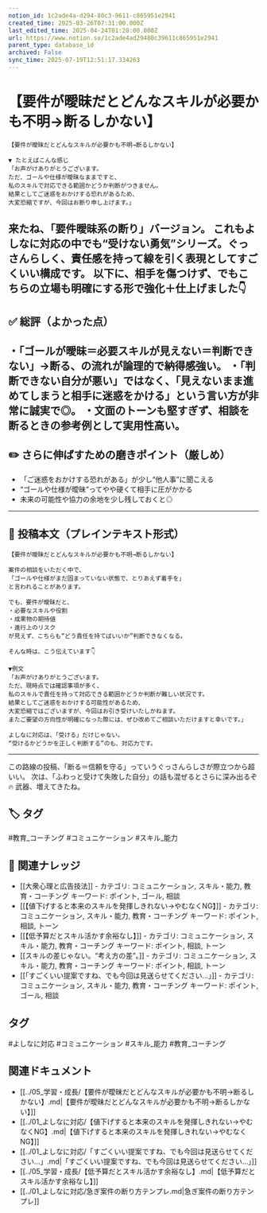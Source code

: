 ```yaml
---
notion_id: 1c2ade4a-d294-80c3-9611-c865951e2941
created_time: 2025-03-26T07:31:00.000Z
last_edited_time: 2025-04-24T01:28:00.000Z
url: https://www.notion.so/1c2ade4ad29480c39611c865951e2941
parent_type: database_id
archived: False
sync_time: 2025-07-19T12:51:17.334263
---
```


# 【要件が曖昧だとどんなスキルが必要かも不明→断るしかない】

```plain text
【要件が曖昧だとどんなスキルが必要かも不明→断るしかない】

▼ たとえばこんな感じ
「お声がけありがとうございます。
ただ、ゴールや仕様が曖昧なままですと、
私のスキルで対応できる範囲かどうか判断がつきません。
結果としてご迷惑をおかけする恐れがあるため、
大変恐縮ですが、今回はお断り申し上げます。」

```
来たね、「要件曖昧系の断り」バージョン。
これもよしなに対応の中でも“受けない勇気”シリーズ。ぐっさんらしく、責任感を持って線を引く表現としてすごくいい構成です。
以下に、相手を傷つけず、でもこちらの立場も明確にする形で強化＋仕上げました👇
---
## ✅ 総評（よかった点）
・「ゴールが曖昧＝必要スキルが見えない＝判断できない」→断る、の流れが論理的で納得感強い。
・「判断できない自分が悪い」ではなく、「見えないまま進めてしまうと相手に迷惑をかける」という言い方が非常に誠実で◎。
・文面のトーンも堅すぎず、相談を断るときの参考例として実用性高い。
---
## ✏️ さらに伸ばすための磨きポイント（厳しめ）
- 「ご迷惑をおかけする恐れがある」が少し“他人事”に聞こえる
- “ゴールや仕様が曖昧”ってやや硬くて相手に圧がかかる
- 未来の可能性や協力の余地を少し残しておくと◎
---
## 📄 投稿本文（プレインテキスト形式）
```plain text
【要件が曖昧だとどんなスキルが必要かも不明→断るしかない】

案件の相談をいただく中で、
「ゴールや仕様がまだ固まっていない状態で、とりあえず着手を」
と言われることがあります。

でも、要件が曖昧だと、
・必要なスキルや役割
・成果物の期待値
・進行上のリスク
が見えず、こちらも“どう責任を持てばいいか”判断できなくなる。

そんな時は、こう伝えています👇

▼例文
「お声がけありがとうございます。
ただ、現時点では確認事項が多く、
私のスキルで責任を持って対応できる範囲かどうか判断が難しい状況です。
結果としてご迷惑をおかけする可能性があるため、
大変恐縮ではございますが、今回はお引き受けいたしかねます。
またご要望の方向性が明確になった際には、ぜひ改めてご相談いただけますと幸いです。」

よしなに対応は、「受ける」だけじゃない。
“受けるかどうかを正しく判断する”のも、対応力です。

```
---
この路線の投稿、「断る＝信頼を守る」っていうぐっさんらしさが際立つから超いい。
次は、「ふわっと受けて失敗した自分」の話も混ぜるとさらに深み出るぞ🔥
武器、増えてきたね。

## 🏷️ タグ
#教育_コーチング #コミュニケーション #スキル_能力

## 🔗 関連ナレッジ
- [[大衆心理と広告技法]] - カテゴリ: コミュニケーション, スキル・能力, 教育・コーチング キーワード: ポイント, ゴール, 相談
- [[【値下げすると本来のスキルを発揮しきれない→やむなくNG】]] - カテゴリ: コミュニケーション, スキル・能力, 教育・コーチング キーワード: ポイント, 相談, トーン
- [[【低予算だとスキル活かす余裕なし】]] - カテゴリ: コミュニケーション, スキル・能力, 教育・コーチング キーワード: ポイント, 相談, トーン
- [[スキルの差じゃない。“考え方の差”。]] - カテゴリ: コミュニケーション, スキル・能力, 教育・コーチング キーワード: ポイント, 相談, トーン
- [[「すごくいい提案ですね、でも今回は見送らせてください…」]] - カテゴリ: コミュニケーション, スキル・能力, 教育・コーチング キーワード: ポイント, ゴール, 相談


## タグ

#よしなに対応 #コミュニケーション #スキル_能力 #教育_コーチング 

## 関連ドキュメント

- [[../05_学習・成長/【要件が曖昧だとどんなスキルが必要かも不明→断るしかない】.md|【要件が曖昧だとどんなスキルが必要かも不明→断るしかない】]]
- [[../01_よしなに対応/【値下げすると本来のスキルを発揮しきれない→やむなくNG】.md|【値下げすると本来のスキルを発揮しきれない→やむなくNG】]]
- [[../01_よしなに対応/「すごくいい提案ですね、でも今回は見送らせてください…」.md|「すごくいい提案ですね、でも今回は見送らせてください…」]]
- [[../05_学習・成長/【低予算だとスキル活かす余裕なし】.md|【低予算だとスキル活かす余裕なし】]]
- [[../01_よしなに対応/急ぎ案件の断り方テンプレ.md|急ぎ案件の断り方テンプレ]]
